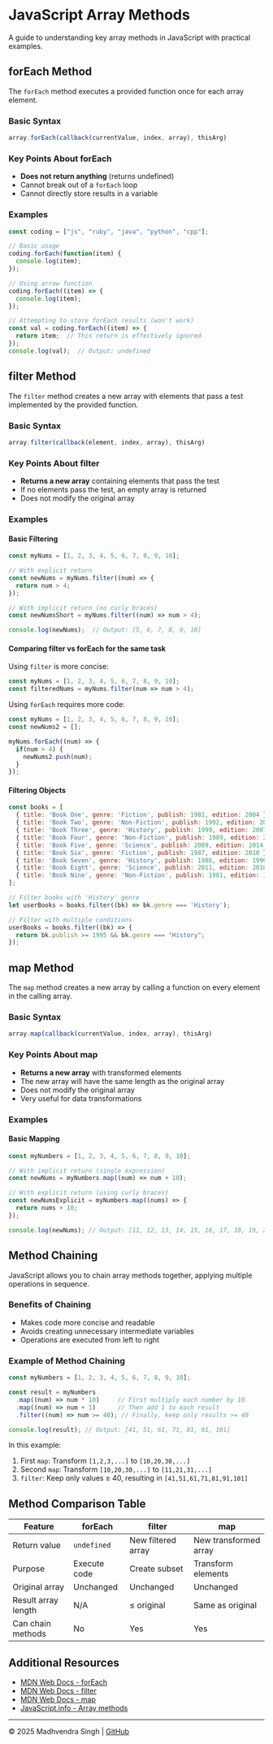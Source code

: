 # JavaScript Array Methods

A guide to understanding key array methods in JavaScript with practical examples.

## forEach Method

The `forEach` method executes a provided function once for each array element.

### Basic Syntax

```javascript
array.forEach(callback(currentValue, index, array), thisArg)
```

### Key Points About forEach

- **Does not return anything** (returns undefined)
- Cannot break out of a `forEach` loop
- Cannot directly store results in a variable

### Examples

```javascript
const coding = ["js", "ruby", "java", "python", "cpp"];

// Basic usage
coding.forEach(function(item) {
  console.log(item);
});

// Using arrow function
coding.forEach((item) => {
  console.log(item);
});

// Attempting to store forEach results (won't work)
const val = coding.forEach((item) => {
  return item;  // This return is effectively ignored
});
console.log(val);  // Output: undefined
```

## filter Method

The `filter` method creates a new array with elements that pass a test implemented by the provided function.

### Basic Syntax

```javascript
array.filter(callback(element, index, array), thisArg)
```

### Key Points About filter

- **Returns a new array** containing elements that pass the test
- If no elements pass the test, an empty array is returned
- Does not modify the original array

### Examples

#### Basic Filtering

```javascript
const myNums = [1, 2, 3, 4, 5, 6, 7, 8, 9, 10];

// With explicit return
const newNums = myNums.filter((num) => {
  return num > 4;
});

// With implicit return (no curly braces)
const newNumsShort = myNums.filter((num) => num > 4);

console.log(newNums);  // Output: [5, 6, 7, 8, 9, 10]
```

#### Comparing filter vs forEach for the same task

Using `filter` is more concise:
```javascript
const myNums = [1, 2, 3, 4, 5, 6, 7, 8, 9, 10];
const filteredNums = myNums.filter(num => num > 4);
```

Using `forEach` requires more code:
```javascript
const myNums = [1, 2, 3, 4, 5, 6, 7, 8, 9, 10];
const newNums2 = [];

myNums.forEach((num) => {
  if(num > 4) {
    newNums2.push(num);
  }
});
```

#### Filtering Objects

```javascript
const books = [
  { title: 'Book One', genre: 'Fiction', publish: 1981, edition: 2004 },
  { title: 'Book Two', genre: 'Non-Fiction', publish: 1992, edition: 2008 },
  { title: 'Book Three', genre: 'History', publish: 1999, edition: 2007 },
  { title: 'Book Four', genre: 'Non-Fiction', publish: 1989, edition: 2010 },
  { title: 'Book Five', genre: 'Science', publish: 2009, edition: 2014 },
  { title: 'Book Six', genre: 'Fiction', publish: 1987, edition: 2010 },
  { title: 'Book Seven', genre: 'History', publish: 1986, edition: 1996 },
  { title: 'Book Eight', genre: 'Science', publish: 2011, edition: 2016 },
  { title: 'Book Nine', genre: 'Non-Fiction', publish: 1981, edition: 1989 },
];

// Filter books with 'History' genre
let userBooks = books.filter((bk) => bk.genre === 'History');

// Filter with multiple conditions
userBooks = books.filter((bk) => { 
  return bk.publish >= 1995 && bk.genre === "History";
});
```

## map Method

The `map` method creates a new array by calling a function on every element in the calling array.

### Basic Syntax

```javascript
array.map(callback(currentValue, index, array), thisArg)
```

### Key Points About map

- **Returns a new array** with transformed elements
- The new array will have the same length as the original array
- Does not modify the original array
- Very useful for data transformations

### Examples

#### Basic Mapping

```javascript
const myNumbers = [1, 2, 3, 4, 5, 6, 7, 8, 9, 10];

// With implicit return (single expression)
const newNums = myNumbers.map((num) => num + 10);

// With explicit return (using curly braces)
const newNumsExplicit = myNumbers.map((nums) => {
  return nums + 10;
});

console.log(newNums); // Output: [11, 12, 13, 14, 15, 16, 17, 18, 19, 20]
```

## Method Chaining

JavaScript allows you to chain array methods together, applying multiple operations in sequence.

### Benefits of Chaining

- Makes code more concise and readable
- Avoids creating unnecessary intermediate variables
- Operations are executed from left to right

### Example of Method Chaining

```javascript
const myNumbers = [1, 2, 3, 4, 5, 6, 7, 8, 9, 10];

const result = myNumbers
  .map((num) => num * 10)     // First multiply each number by 10
  .map((num) => num + 1)      // Then add 1 to each result
  .filter((num) => num >= 40); // Finally, keep only results >= 40

console.log(result); // Output: [41, 51, 61, 71, 81, 91, 101]
```

In this example:
1. First `map`: Transform `[1,2,3,...]` to `[10,20,30,...]`
2. Second `map`: Transform `[10,20,30,...]` to `[11,21,31,...]`
3. `filter`: Keep only values ≥ 40, resulting in `[41,51,61,71,81,91,101]`

## Method Comparison Table

| Feature | forEach | filter | map |
|---------|---------|--------|-----|
| Return value | `undefined` | New filtered array | New transformed array |
| Purpose | Execute code | Create subset | Transform elements |
| Original array | Unchanged | Unchanged | Unchanged |
| Result array length | N/A | ≤ original | Same as original |
| Can chain methods | No | Yes | Yes |

## Additional Resources

- [MDN Web Docs - forEach](https://developer.mozilla.org/en-US/docs/Web/JavaScript/Reference/Global_Objects/Array/forEach)
- [MDN Web Docs - filter](https://developer.mozilla.org/en-US/docs/Web/JavaScript/Reference/Global_Objects/Array/filter)
- [MDN Web Docs - map](https://developer.mozilla.org/en-US/docs/Web/JavaScript/Reference/Global_Objects/Array/map)
- [JavaScript.info - Array methods](https://javascript.info/array-methods)

---

© 2025 Madhvendra Singh | [GitHub](https://github.com/madhvendrasingh007)